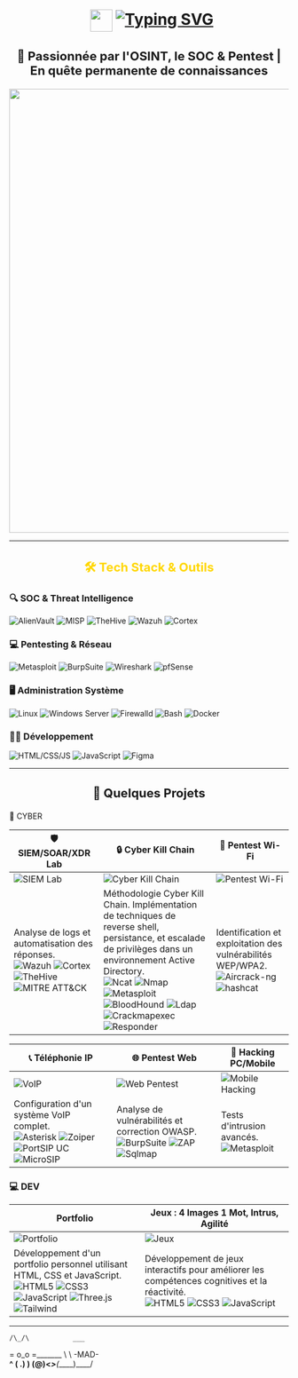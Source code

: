 <h1 align="center">
    <img src="https://img.icons8.com/?size=512&id=52539&format=png" width="40" style="vertical-align:middle;margin-left:10px;"/>
  <a href="https://git.io/typing-svg">
    <img src="https://readme-typing-svg.demolab.com?font=Fira+Code&weight=600&size=26&duration=3000&pause=1000&color=FF66C4&background=00000000&center=true&vCenter=true&width=800&lines=+Hello+I+'m+MAD+%7C+Cybersecurity+Enthusiast" alt="Typing SVG" />
  </a>
</h1>  
<h3 align="center" style="font-size:22px; margin-bottom: 20px;">
  <strong>🔐 Passionnée par l'OSINT, le SOC & Pentest  | En quête permanente de connaissances</strong>
</h3>

<p align="center">
  <img src="https://media.giphy.com/media/L1R1tvI9svkIWwpVYr/giphy.gif" width="800"/>
</p>

---

<h3 align="center" style="font-size:22px; margin-bottom:20px;">
  <strong><span style="color:#FFD700;">🛠️ Tech Stack & Outils</span></strong>
</h3>
                                                                                                      

### 🔍 SOC & Threat Intelligence
![AlienVault](https://img.shields.io/badge/-AlienVault-FF6A00?logo=alienvault&logoColor=white&style=for-the-badge)
![MISP](https://img.shields.io/badge/-MISP-FF6600?logo=misp&logoColor=white&style=for-the-badge)
![TheHive](https://img.shields.io/badge/-TheHive-FF4500?logo=apachehive&logoColor=white&style=for-the-badge)
![Wazuh](https://img.shields.io/badge/-Wazuh-00A1E4?logo=wazuh&logoColor=white&style=for-the-badge)
![Cortex](https://img.shields.io/badge/-Cortex-FF6600?logo=circleci&logoColor=white&style=for-the-badge)

### 💻 Pentesting & Réseau
![Metasploit](https://img.shields.io/badge/-Metasploit-FF0000?logo=metasploit&logoColor=white&style=for-the-badge)
![BurpSuite](https://img.shields.io/badge/-Burp_Suite-FF6633?logo=burpsuite&logoColor=white&style=for-the-badge)
![Wireshark](https://img.shields.io/badge/-Wireshark-1679A7?logo=wireshark&logoColor=white&style=for-the-badge)
![pfSense](https://img.shields.io/badge/-pfSense-212121?logo=pfsense&logoColor=white&style=for-the-badge)

### 🖥️ Administration Système
![Linux](https://img.shields.io/badge/-Linux-FCC624?logo=linux&logoColor=black&style=for-the-badge)
![Windows Server](https://img.shields.io/badge/-Windows_Server-0078D6?logo=windows&logoColor=white&style=for-the-badge)
![Firewalld](https://img.shields.io/badge/-Firewalld-FF9900?logo=firewalld&logoColor=white&style=for-the-badge)
![Bash](https://img.shields.io/badge/-Bash-4EAA25?logo=gnu-bash&logoColor=white&style=for-the-badge)
![Docker](https://img.shields.io/badge/-Docker-2496ED?logo=docker&logoColor=white&style=for-the-badge)



### 👨‍💻 Développement
![HTML/CSS/JS](https://img.shields.io/badge/-HTML5-E34F26?logo=html5&logoColor=white&style=for-the-badge)
![JavaScript](https://img.shields.io/badge/-JavaScript-F7DF1E?logo=javascript&logoColor=black&style=for-the-badge)
![Figma](https://img.shields.io/badge/-Figma-F24E1E?logo=figma&logoColor=white&style=for-the-badge)



---

<h3 align="center" style="font-size:22px; margin-bottom: 20px;">
  <strong>🚀 Quelques Projets</strong>
</h3                                                                                                                     


### 🔐 CYBER


| **🛡️ SIEM/SOAR/XDR Lab** | **🔒 Cyber Kill Chain** | **📶 Pentest Wi-Fi** |
|----------------------------|--------------------------|------------------------|
| ![SIEM Lab](https://miro.medium.com/v2/resize:fit:1400/1*d0sFbYXssunZcZuEYVCKbg.gif) | ![Cyber Kill Chain](https://www.logsign.com/uploads/7_steps_of_cyber_kill_chain_54efad6274.jpg) | ![Pentest Wi-Fi](https://irp.cdn-website.com/35fcf6c5/dms3rep/multi/Wireless+Penetration+Testing.png) |
| Analyse de logs et automatisation des réponses. <br> ![Wazuh](https://img.shields.io/badge/-Wazuh-00A1E4?logo=wazuh) ![Cortex](https://img.shields.io/badge/-Cortex-FF6600) ![TheHive](https://img.shields.io/badge/-TheHive-FF4500) ![MITRE ATT&CK](https://img.shields.io/badge/-MITRE_ATT&CK-000000) | Méthodologie Cyber Kill Chain. Implémentation de techniques de reverse shell, persistance, et escalade de privilèges dans un environnement Active Directory. <br> ![Ncat](https://img.shields.io/badge/-Ncat-000000) ![Nmap](https://img.shields.io/badge/-Nmap-000000) ![Metasploit](https://img.shields.io/badge/-Metasploit-FF0000) ![BloodHound](https://img.shields.io/badge/-BloodHound-DD0031) ![Ldap](https://img.shields.io/badge/-Ldap-000000) ![Crackmapexec](https://img.shields.io/badge/-Crackmapexec-000000) ![Responder](https://img.shields.io/badge/-Responder-FF0000) | Identification et exploitation des vulnérabilités WEP/WPA2. <br> ![Aircrack-ng](https://img.shields.io/badge/-Aircrack--ng-000000) ![hashcat](https://img.shields.io/badge/-hashcat-000000) |

| **📞 Téléphonie IP** | **🌐 Pentest Web** | **📱 Hacking PC/Mobile** |
|-----------------------|----------------------|----------------------------|
| ![VoIP](https://media.istockphoto.com/id/1847319902/fr/vectoriel/voip-voix-sur-ip-illustration-smartphone-ordinateur-portable-r%C3%A9seau-conception-de-concept.jpg?s=612x612&w=0&k=20&c=gxHFfs_NaMIX6_-1jHOEyEtUoD-oO5NLM_Mt2S5PvSE=) | ![Web Pentest](https://miro.medium.com/v2/resize:fit:1400/1*cK3U-WyilBccCV-LhST6iw.png) | ![Mobile Hacking](https://cwatch.comodo.com/images-new/backdoor-hacking.png) |
| Configuration d'un système VoIP complet. <br> ![Asterisk](https://img.shields.io/badge/-Asterisk-000000) ![Zoiper](https://img.shields.io/badge/-Zoiper-000000) ![PortSIP UC](https://img.shields.io/badge/-PortSIP_UC-000000) ![MicroSIP](https://img.shields.io/badge/-MicroSIP-000000) | Analyse de vulnérabilités et correction OWASP. <br> ![BurpSuite](https://img.shields.io/badge/-BurpSuite-FF6633) ![ZAP](https://img.shields.io/badge/-ZAP-000000) ![Sqlmap](https://img.shields.io/badge/-Sqlmap-000000) | Tests d'intrusion avancés. <br> ![Metasploit](https://img.shields.io/badge/-Metasploit-FF0000)  |

  

### 💻 DEV

| **Portfolio** | **Jeux : 4 Images 1 Mot, Intrus, Agilité** |
|----------------|---------------------------------------------|
| ![Portfolio](https://images.rawpixel.com/image_800/cHJpdmF0ZS9sci9pbWFnZXMvd2Vic2l0ZS8yMDIzLTA2L3JtNjU2ZGVzaWduLXJlbWl4MS0wMThhLWcuanBn.jpg) | ![Jeux](https://png.pngtree.com/thumb_back/fh260/background/20240528/pngtree-background-of-monitor-computer-with-online-game-streaming-desktop-image_15734081.jpg) |
| Développement d'un portfolio personnel utilisant HTML, CSS et JavaScript. <br> ![HTML5](https://img.shields.io/badge/-HTML5-E34F26?logo=html5&logoColor=white&style=for-the-badge) ![CSS3](https://img.shields.io/badge/-CSS3-1572B6?logo=css3&logoColor=white&style=for-the-badge) ![JavaScript](https://img.shields.io/badge/-JavaScript-F7DF1E?logo=javascript&logoColor=black&style=for-the-badge) ![Three.js](https://img.shields.io/badge/-Three.js-000000?logo=threedotjs&logoColor=white&style=for-the-badge) ![Tailwind](https://img.shields.io/badge/-Tailwind_CSS-38B2AC?logo=tailwind-css&logoColor=white&style=for-the-badge)| Développement de jeux interactifs pour améliorer les compétences cognitives et la réactivité. <br> ![HTML5](https://img.shields.io/badge/-HTML5-E34F26?logo=html5&logoColor=white&style=for-the-badge) ![CSS3](https://img.shields.io/badge/-CSS3-1572B6?logo=css3&logoColor=white&style=for-the-badge) ![JavaScript](https://img.shields.io/badge/-JavaScript-F7DF1E?logo=javascript&logoColor=black&style=for-the-badge)  |

 

---


    /\_/\           ___
   = o_o =_______    \ \  -MAD-        
    __^      __(  \.__) )
      (@)<_____>__(_____)____/
